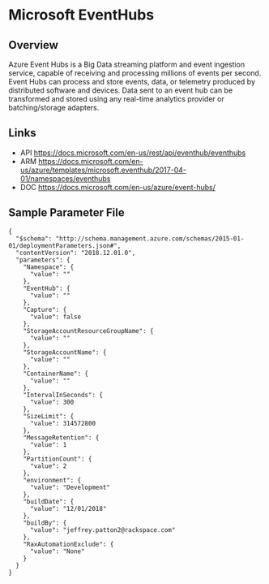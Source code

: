# Microsoft EventHubs

## Overview
Azure Event Hubs is a Big Data streaming platform and event ingestion service, capable of receiving and processing millions of events per second. Event Hubs can process and store events, data, or telemetry produced by distributed software and devices. Data sent to an event hub can be transformed and stored using any real-time analytics provider or batching/storage adapters.

## Links
- API https://docs.microsoft.com/en-us/rest/api/eventhub/eventhubs
- ARM https://docs.microsoft.com/en-us/azure/templates/microsoft.eventhub/2017-04-01/namespaces/eventhubs
- DOC https://docs.microsoft.com/en-us/azure/event-hubs/

## Sample Parameter File
```
{
  "$schema": "http://schema.management.azure.com/schemas/2015-01-01/deploymentParameters.json#",
  "contentVersion": "2018.12.01.0",
  "parameters": {
    "Namespace": {
      "value": ""
    },
    "EventHub": {
      "value": ""
    },
    "Capture": {
      "value": false
    },
    "StorageAccountResourceGroupName": {
      "value": ""
    },
    "StorageAccountName": {
      "value": ""
    },
    "ContainerName": {
      "value": ""
    },
    "IntervalInSeconds": {
      "value": 300
    },
    "SizeLimit": {
      "value": 314572800
    },
    "MessageRetention": {
      "value": 1
    },
    "PartitionCount": {
      "value": 2
    },
    "environment": {
      "value": "Development"
    },
    "buildDate": {
      "value": "12/01/2018"
    },
    "buildBy": {
      "value": "jeffrey.patton2@rackspace.com"
    },
    "RaxAutomationExclude": {
      "value": "None"
    }
  }
}
```